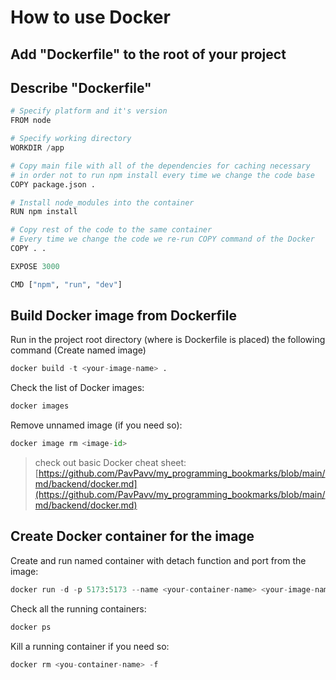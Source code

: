 # How to use Docker

## Add "Dockerfile" to the root of your project

## Describe "Dockerfile"

```py
# Specify platform and it's version
FROM node

# Specify working directory
WORKDIR /app

# Copy main file with all of the dependencies for caching necessary
# in order not to run npm install every time we change the code base
COPY package.json .

# Install node_modules into the container
RUN npm install

# Copy rest of the code to the same container
# Every time we change the code we re-run COPY command of the Docker
COPY . .

EXPOSE 3000

CMD ["npm", "run", "dev"]
```

## Build Docker image from Dockerfile

Run in the project root directory (where is Dockerfile is placed) the following command
(Create named image)

```py
docker build -t <your-image-name> .
```

Check the list of Docker images:

```py
docker images
```

Remove unnamed image (if you need so):

```py
docker image rm <image-id>
```

> check out basic Docker cheat sheet: [https://github.com/PavPavv/my_programming_bookmarks/blob/main/md/backend/docker.md](https://github.com/PavPavv/my_programming_bookmarks/blob/main/md/backend/docker.md)

## Create Docker container for the image

Create and run named container with detach function and port from the image:

```py
docker run -d -p 5173:5173 --name <your-container-name> <your-image-name>
```

Check all the running containers:

```py
docker ps
```

Kill a running container if you need so:

```py
docker rm <you-container-name> -f
```
